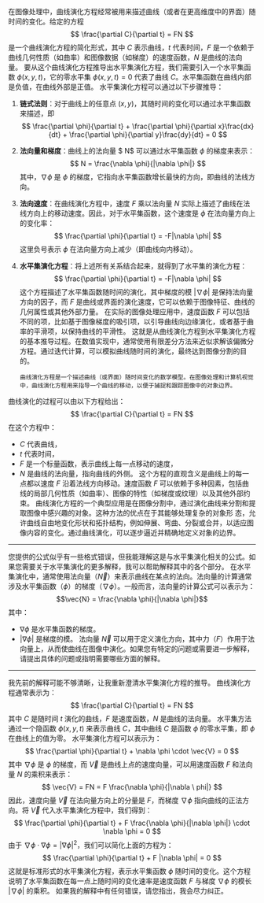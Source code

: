 在图像处理中，曲线演化方程经常被用来描述曲线（或者在更高维度中的界面）随时间的变化。给定的方程
$$
\frac{\partial C}{\partial t} = FN
$$
是一个曲线演化方程的简化形式，其中 $C$ 表示曲线，$t$ 代表时间，$F$ 是一个依赖于曲线几何性质（如曲率）和图像数据（如梯度）的速度函数，$N$ 是曲线的法向量。
要从这个曲线演化方程推导出水平集演化方程，我们需要引入一个水平集函数 $\phi(x, y, t)$，它的零水平集 $\phi(x, y, t) = 0$ 代表了曲线 $C$。水平集函数在曲线内部是负值，在曲线外部是正值。
水平集演化方程可以通过以下步骤推导：
1. **链式法则**：对于曲线上的任意点 $(x, y)$，其随时间的变化可以通过水平集函数来描述，即
$$
\frac{\partial \phi}{\partial t} + \frac{\partial \phi}{\partial x}\frac{dx}{dt} + \frac{\partial \phi}{\partial y}\frac{dy}{dt} = 0
$$
2. **法向量和梯度**：曲线上的法向量 $
N$ 可以通过水平集函数 $\phi$ 的梯度来表示：
$$
N = \frac{\nabla \phi}{|\nabla \phi|}
$$
其中，$\nabla \phi$ 是 $\phi$ 的梯度，它指向水平集函数增长最快的方向，即曲线的法线方向。
3. **法向速度**：在曲线演化方程中，速度 $F$ 乘以法向量 $N$ 实际上描述了曲线在法线方向上的移动速度。因此，对于水平集函数，这个速度是 $\phi$ 在法向量方向上的变化率：
$$
\frac{\partial \phi}{\partial t} = -F|\nabla \phi|
$$
这里负号表示 $\phi$ 在法向量方向上减少（即曲线向内移动）。
4. **水平集演化方程**：将上述所有关系结合起来，就得到了水平集的演化方程：
$$
\frac{\partial \phi}{\partial t} = -F|\nabla \phi|
$$
这个方程描述了水平集函数随时间的演化，其中梯度的模 $|\nabla \phi|$ 是保持法向量方向的因子，而 $F$ 是曲线或界面的演化速度，它可以依赖于图像特征、曲线的几何属性或其他外部力量。
在实际的图像处理应用中，速度函数 $F$ 可以包括不同的项，比如基于图像梯度的吸引项，以引导曲线向边缘演化，或者基于曲率的平滑项，以保持曲线的平滑性。
这就是从曲线演化方程到水平集演化方程的基本推导过程。在数值实现中，通常使用有限差分方法来近似求解该偏微分方程。通过迭代计算，可以模拟曲线随时间的演化，最终达到图像分割的目的。

       曲线演化方程是一个描述曲线（或界面）随时间变化的数学模型。在图像处理和计算机视觉中，曲线演化方程用来指导一个曲线的移动，以便于捕捉和跟踪图像中的对象边界。
曲线演化的过程可以由以下方程给出：
$$
\frac{\partial C}{\partial t} = FN
$$
在这个方程中：
- $C$ 代表曲线，
- $t$ 代表时间，
- $F$ 是一个标量函数，表示曲线上每一点移动的速度，
- $N$ 是曲线的法向量，指向曲线的外侧。
这个方程的直观含义是曲线上的每一点都以速度 $F$ 沿着法线方向移动。速度函数 $F$ 可以依赖于多种因素，包括曲线的局部几何性质（如曲率）、图像的特性（如梯度或纹理）以及其他外部约束。
曲线演化方程的一个典型应用是在图像分割中，通过演化曲线来分割和提取图像中感兴趣的对象。这种方法的优点在于其能够处理复杂的对象形
态，允许曲线自由地变化形状和拓扑结构，例如伸展、弯曲、分裂或合并，以适应图像内容的变化。通过曲线演化，可以逐步逼近并精确地定义对象的边界。


----


您提供的公式似乎有一些格式错误，但我能理解这是与水平集演化相关的公式。如果您需要关于水平集演化的更多解释，我可以帮助解释其中的各个部分。
在水平集演化中，通常使用法向量（$\vec{N}$）来表示曲线在某点的法向。法向量的计算通常涉及水平集函数（$\phi$）的梯度（$\nabla \phi$）。一般而言，法向量的计算公式可以表示为：
$$\vec{N} = \frac{\nabla \phi}{|\nabla \phi|}$$
其中：
- $\nabla \phi$ 是水平集函数的梯度。
- $|\nabla \phi|$ 是梯度的模。
法向量 $\vec{N}$ 可以用于定义演化方向，其中力（$F$）作用于法向量上，从而使曲线在图像中演化。如果您有特定的问题或需要进一步解释，请提出具体的问题或指明需要哪些方面的解释。

----

我先前的解释可能不够清晰，让我重新澄清水平集演化方程的推导。
曲线演化方程通常表示为：
$$
\frac{\partial C}{\partial t} = FN
$$
其中 $C$ 是随时间 $t$ 演化的曲线，$F$ 是速度函数，$N$ 是曲线的法向量。
水平集方法通过一个隐函数 $\phi(x, y, t)$ 来表示曲线 $C$，其中曲线 $C$ 是函数 $\phi$ 的零水平集，即 $\phi$ 在曲线上的值为零。
水平集演化方程可以表示为：
$$
\frac{\partial \phi}{\partial t} + \nabla \phi \cdot \vec{V} = 0
$$
其中 $\nabla \phi$ 是 $\phi$ 的梯度，而 $\vec{V}$ 是曲线上点的速度向量，可以用速度函数 $F$ 和法向量 $N$ 的乘积来表示：
$$
\vec{V} = FN = F \frac{\nabla \phi}{|\nabla \
phi|}
$$
因此，速度向量 $\vec{V}$ 在法向量方向上的分量是 $F$，而梯度 $\nabla \phi$ 指向曲线的正法方向。将 $\vec{V}$ 代入水平集演化方程中，我们得到：
$$
\frac{\partial \phi}{\partial t} + F \frac{\nabla \phi}{|\nabla \phi|} \cdot \nabla \phi = 0
$$
由于 $\nabla \phi \cdot \nabla \phi = |\nabla \phi|^2$，我们可以简化上面的方程为：
$$
\frac{\partial \phi}{\partial t} + F |\nabla \phi| = 0
$$
这就是标准形式的水平集演化方程，表示水平集函数 $\phi$ 随时间的变化。这个方程说明了水平集函数在每一点上随时间的变化速率是速度函数 $F$ 与梯度 $\nabla \phi$ 的模长 $|\nabla \phi|$ 的乘积。
如果我的解释中有任何错误，请您指出，我会尽力纠正。